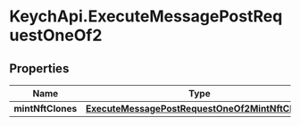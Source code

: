 # KeychApi.ExecuteMessagePostRequestOneOf2

## Properties

Name | Type | Description | Notes
------------ | ------------- | ------------- | -------------
**mintNftClones** | [**ExecuteMessagePostRequestOneOf2MintNftClones**](ExecuteMessagePostRequestOneOf2MintNftClones.md) |  | 


